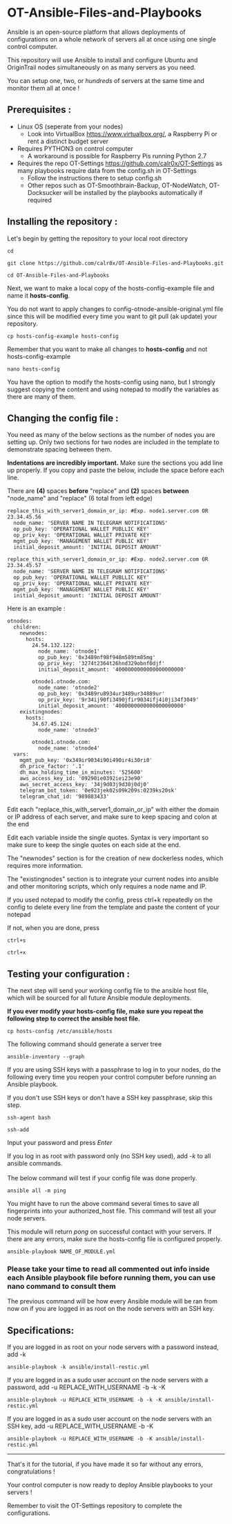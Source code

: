 # __OT-Ansible-Files-and-Playbooks__
Ansible is an open-source platform that allows deployments of configurations on a whole network of servers all at once using one single control computer.

This repository will use Ansible to install and configure Ubuntu and OriginTrail nodes simultaneously on as many servers as you need. 

You can setup one, two, or *hundreds* of servers at the same time and monitor them all at once !

## __Prerequisites :__
- Linux OS (seperate from your nodes)
  -  Look into VirtualBox https://www.virtualbox.org/, a Raspberry Pi or rent a distinct budget server
- Requires PYTHON3 on control computer
  - A workaround is possible for Raspberry Pis running Python 2.7
- Requires the repo OT-Settings https://github.com/calr0x/OT-Settings as many playbooks require data from the config.sh in OT-Settings
  - Follow the instructions there to setup config.sh
  - Other repos such as OT-Smoothbrain-Backup, OT-NodeWatch, OT-Docksucker will be installed by the playbooks automatically if required

## __Installing the repository :__
Let's begin by getting the repository to your local root directory
```
cd
```
```
git clone https://github.com/calr0x/OT-Ansible-Files-and-Playbooks.git
```
```
cd OT-Ansible-Files-and-Playbooks
```
Next, we want to make a local copy of the hosts-config-example file and name it __hosts-config__. 

You do not want to apply changes to config-otnode-ansible-original.yml file since this will be modified every time you want to git pull (ak update) your repository.
```
cp hosts-config-example hosts-config
```
Remember that you want to make all changes to __hosts-config__ and not hosts-config-example
```
nano hosts-config
```
You have the option to modify the hosts-config using nano, but I strongly suggest copying the content and using notepad to modify the variables as there are many of them. 

## __Changing the config file :__
You need as many of the below sections as the number of nodes you are setting up. Only two sections for two nodes are included in the template to demonstrate spacing between them. 

__Indentations are incredibly important.__ Make sure the sections you add line up properly. If you copy and paste the below, include the space before each line. 

There are __(4)__ spaces __before__ "replace" and __(2)__ spaces __between__ "node_name" and "replace" (6 total from left edge)

    replace_this_with_server1_domain_or_ip: #Exp. node1.server.com OR 23.34.45.56
      node_name: 'SERVER NAME IN TELEGRAM NOTIFICATIONS'
      op_pub_key: 'OPERATIONAL WALLET PUBLLIC KEY'
      op_priv_key: 'OPERATIONAL WALLET PRIVATE KEY'
      mgmt_pub_key: 'MANAGEMENT WALLET PUBLIC KEY'
      initial_deposit_amount: 'INITIAL DEPOSIT AMOUNT'

    replace_this_with_server1_domain_or_ip: #Exp. node2.server.com OR 23.34.45.57
      node_name: 'SERVER NAME IN TELEGRAM NOTIFICATIONS'
      op_pub_key: 'OPERATIONAL WALLET PUBLLIC KEY'
      op_priv_key: 'OPERATIONAL WALLET PRIVATE KEY'
      mgmt_pub_key: 'MANAGEMENT WALLET PUBLIC KEY'
      initial_deposit_amount: 'INITIAL DEPOSIT AMOUNT'

Here is an example :

```
otnodes:
  children:
    newnodes:
      hosts:
        24.54.132.122:
          node_name: 'otnode1'
          op_pub_key: '0x3489nf98f948m589tm85mg'
          op_priv_key: '3274t2364t26hnd329obnf0djf'
          initial_deposit_amount: '4000000000000000000000'

        otnode1.otnode.com:
          node_name: 'otnode2'
          op_pub_key: '0x3489ru8934ur3489ur34889ur'
          op_priv_key: '9r34ij90fi3490jfir9034ifj4i0ji34f3049'
          initial_deposit_amount: '4000000000000000000000'
    existingnodes:
      hosts:
        34.67.45.124:
          node_name: 'otnode3'

        otnode1.otnode.com:
          node_name: 'otnode4'
  vars:
    mgmt_pub_key: '0x349ir9034i90i490ir4i30ri0'
    dh_price_factor: '.1'
    dh_max_holding_time_in_minutes: '525600'
    aws_access_key_id: '09290ie0392iei23e90'
    aws_secret_access_key: '34j9d03j9d30j0dj0'
    telegram_bot_token: '0e923jek02s09k209s:0239ks20sk'
    telegram_chat_id: '989883433'
```
Edit each "replace_this_with_server1_domain_or_ip" with either the domain or IP address of each server, and make sure to keep spacing and colon at the end

Edit each variable inside the single quotes. Syntax is very important so make sure to keep the single quotes on each side at the end.

The "newnodes" section is for the creation of new dockerless nodes, which requires more information.

The "existingnodes" section is to integrate your current nodes into ansible and other monitoring scripts, which only requires a node name and IP.

If you used notepad to modify the config, press ctrl+k repeatedly on the config to delete every line from the template and paste the content of your notepad

If not, when you are done, press
```
ctrl+s
```
```
ctrl+x
```
## __Testing your configuration :__
The next step will send your working config file to the ansible host file, which will be sourced for all future Ansible module deployments. 

__If you ever modify your hosts-config file, make sure you repeat the following step to correct the ansible host file.__
```
cp hosts-config /etc/ansible/hosts
```

The following command should generate a server tree
```
ansible-inventory --graph
```
If you are using SSH keys with a passphrase to log in to your nodes, do the following every time you reopen your control computer before running an Ansible playbook.

If you don't use SSH keys or don't have a SSH key passphrase, skip this step.
```
ssh-agent bash
```
```
ssh-add
```
Input your password and press *Enter*

If you log in as root with password only (no SSH key used), add *-k* to all ansible commands.
\
\
The below command will test if your config file was done properly.
```
ansible all -m ping
```
You might have to run the above command several times to save all fingerprints into your authorized_host file. This command will test all your node servers. 

This module will return *pong* on successful contact with your servers. If there are any errors, make sure the hosts-config file is configured properly.

```
ansible-playbook NAME_OF_MODULE.yml
```
### __Please take your time to read all commented out info inside each Ansible playbook file before running them, you can use nano command to consult them__

The previous command will be how every Ansible module will be ran from now on if you are logged in as root on the node servers with an SSH key. 

## __Specifications:__

If you are logged in as root on your node servers with a password instead, add -k
```
ansible-playbook -k ansible/install-restic.yml
```
If you are logged in as a sudo user account on the node servers with a password, add -u REPLACE_WITH_USERNAME -b -k -K
```
ansible-playbook -u REPLACE_WITH_USERNAME -b -k -K ansible/install-restic.yml
```
If you are logged in as a sudo user account on the node servers with an SSH key, add -u REPLACE_WITH_USERNAME -b -K
```
ansible-playbook -u REPLACE_WITH_USERNAME -b -K ansible/install-restic.yml
```
---

That's it for the tutorial, if you have made it so far without any errors, congratulations !

Your control computer is now ready to deploy Ansible playbooks to your servers !

Remember to visit the OT-Settings repository to complete the configurations.

